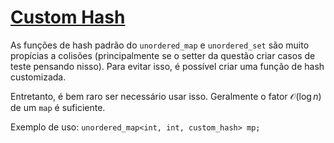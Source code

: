 # [Custom Hash](custom_hash.cpp)

As funções de hash padrão do `unordered_map` e `unordered_set` são muito propícias a colisões (principalmente se o setter da questão criar casos de teste pensando nisso).
Para evitar isso, é possível criar uma função de hash customizada.

Entretanto, é bem raro ser necessário usar isso. Geralmente o fator $\mathcal{O}(\log n)$ de um `map` é suficiente.

Exemplo de uso: `unordered_map<int, int, custom_hash> mp;`